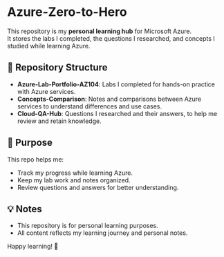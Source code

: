 # Azure-Zero-to-Hero

This repository is my **personal learning hub** for Microsoft Azure.  
It stores the labs I completed, the questions I researched, and concepts I studied while learning Azure.

## 📂 Repository Structure

- **Azure-Lab-Portfolio-AZ104**: Labs I completed for hands-on practice with Azure services.  
- **Concepts-Comparison**: Notes and comparisons between Azure services to understand differences and use cases.  
- **Cloud-QA-Hub**: Questions I researched and their answers, to help me review and retain knowledge.

## 🎯 Purpose

This repo helps me:
- Track my progress while learning Azure.  
- Keep my lab work and notes organized.  
- Review questions and answers for better understanding.  

## 💡 Notes

- This repository is for personal learning purposes.  
- All content reflects my learning journey and personal notes.  

Happy learning! 🚀
